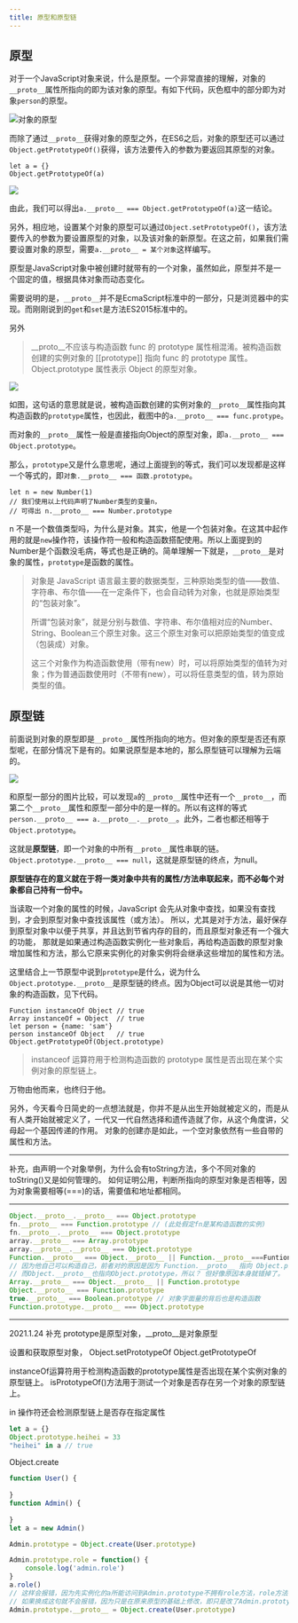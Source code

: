 ```yaml
---
title: 原型和原型链
---
```


## 原型
对于一个JavaScript对象来说，什么是原型。一个非常直接的理解，对象的`__proto__`属性所指向的即为该对象的原型。有如下代码，灰色框中的部分即为对象`person`的原型。

![对象的原型](https://i.loli.net/2020/03/29/YcJrDqMF9HQeuSd.png)

而除了通过`__proto__`获得对象的原型之外，在ES6之后，对象的原型还可以通过`Object.getPrototypeOf()`获得，该方法要传入的参数为要返回其原型的对象。
```
let a = {}
Object.getPrototypeOf(a)
```
![](https://i.loli.net/2020/03/24/9W5dC3fUN1sumSh.png)

由此，我们可以得出`a.__proto__ === Object.getPrototypeOf(a)`这一结论。

另外，相应地，设置某个对象的原型可以通过`Object.setPrototypeOf()`，该方法要传入的参数为要设置原型的对象，以及该对象的新原型。在这之前，如果我们需要设置对象的原型，需要`a.__proto__ = 某个对象`这样编写。

原型是JavaScript对象中被创建时就带有的一个对象，虽然如此，原型并不是一个固定的值，根据具体对象而动态变化。

需要说明的是，`__proto__`并不是EcmaScript标准中的一部分，只是浏览器中的实现。而刚刚说到的`get`和`set`是方法ES2015标准中的。

另外
> __proto__不应该与构造函数 func 的 prototype 属性相混淆。被构造函数创建的实例对象的 [[prototype]] 指向 func 的 prototype 属性。Object.prototype 属性表示 Object 的原型对象。

![](https://i.loli.net/2020/03/25/Ld6MeUJ4tDbG1uc.png)

如图，这句话的意思就是说，被构造函数创建的实例对象的`__proto__`属性指向其构造函数的`prototype`属性，也因此，截图中的`a.__proto__ === func.protype`。

而对象的`__proto__`属性一般是直接指向Object的原型对象，即`a.__proto__ === Object.prototype`。

那么，`prototype`又是什么意思呢，通过上面提到的等式，我们可以发现都是这样一个等式的，即`对象.__proto__ === 函数.prototype`。
```
let n = new Number(1)
// 我们使用以上代码声明了Number类型的变量n，
// 可得出 n.__proto__ === Number.prototype
```
n 不是一个数值类型吗，为什么是对象。其实，他是一个包装对象。在这其中起作用的就是`new`操作符，该操作符一般和构造函数搭配使用。所以上面提到的Number是个函数没毛病，等式也是正确的。简单理解一下就是，`__proto__`是对象的属性，`prototype`是函数的属性。
> 对象是 JavaScript 语言最主要的数据类型，三种原始类型的值——数值、字符串、布尔值——在一定条件下，也会自动转为对象，也就是原始类型的“包装对象”。
> 
> 所谓“包装对象”，就是分别与数值、字符串、布尔值相对应的Number、String、Boolean三个原生对象。这三个原生对象可以把原始类型的值变成（包装成）对象。
> 
> 这三个对象作为构造函数使用（带有new）时，可以将原始类型的值转为对象；作为普通函数使用时（不带有new），可以将任意类型的值，转为原始类型的值。

## 原型链

前面说到对象的原型即是`__proto__`属性所指向的地方。但对象的原型是否还有原型呢，在部分情况下是有的。如果说原型是本地的，那么原型链可以理解为云端的。

![](https://i.loli.net/2020/03/29/T27onmgsPkE6iMC.png)

和原型一部分的图片比较，可以发现`a`的`__proto__`属性中还有一个`__proto__`，而第二个`__proto__`属性和原型一部分中的是一样的。所以有这样的等式`person.__proto__ === a.__proto__.__proto__`。此外，二者也都还相等于`Object.prototype`。

这就是**原型链**，即一个对象的中所有`__proto__`属性串联的链。`Object.prototype.__proto__ === null`，这就是原型链的终点，为null。

**原型链存在的意义就在于将一类对象中共有的属性/方法串联起来，而不必每个对象都自己持有一份中。**

当读取一个对象的属性的时候，JavaScript 会先从对象中查找，如果没有查找到，才会到原型对象中查找该属性（或方法）。
所以，尤其是对于方法，最好保存到原型对象中以便于共享，并且达到节省内存的目的，而且原型对象还有一个强大的功能，
那就是如果通过构造函数实例化一些对象后，再给构造函数的原型对象增加属性和方法，那么它原来实例化的对象实例将会继承这些增加的属性和方法。

这里结合上一节原型中说到`prototype`是什么，说为什么`Object.prototype.__proto__`是原型链的终点。因为Object可以说是其他一切对象的构造函数，见下代码。
```
Function instanceOf Object // true
Array instanceOf = Object  // true
let person = {name: 'sam'}
person instanceOf Object   // true
Object.getPrototypeOf(Object.prototype)
```
> instanceof 运算符用于检测构造函数的 prototype 属性是否出现在某个实例对象的原型链上。

万物由他而来，也终归于他。

另外，今天看今日简史的一点想法就是，你并不是从出生开始就被定义的，而是从有人类开始就被定义了，一代又一代自然选择和遗传造就了你，从这个角度讲，父母起一个基因传递的作用。
对象的创建亦是如此，一个空对象依然有一些自带的属性和方法。

--- 
补充，由声明一个对象举例，为什么会有toString方法，多个不同对象的toString()又是如何管理的。
如何证明公用，判断所指向的原型对象是否相等，因为对象需要相等(===)的话，需要值和地址都相同。

---
```javascript
Object.__proto__.__proto__ === Object.prototype
fn.__proto__ === Function.prototype // (此处假定fn是某构造函数的实例)
fn.__proto__.__proto__ === Object.prototype
array.__proto__ === Array.prototype
array.__proto__.__proto__ === Object.prototype
Function.__proto__ === Object.__proto__ || Function.__proto__===Funtion.prototype
// 因为他自己可以构造自己，前者对的原因是因为 Function.__proto__ 指向 Object.prototype，
// 而Object.__proto__也指向Object.prototype，所以？ 但好像原因本身就错掉了。
Array.__proto__ === Object.__proto__ || Function.prototype
Object.__proto__ === Function.prototype
true.__proto__ === Boolean.prototype // 对象字面量的背后也是构造函数
Function.prototype.__proto__ === Object.prototype
```

---

2021.1.24 补充
prototype是原型对象，__proto__是对象原型

设置和获取原型对象，
Object.setPrototypeOf
Object.getPrototypeOf

instanceOf运算符用于检测构造函数的prototype属性是否出现在某个实例对象的原型链上。
isPrototypeOf()方法用于测试一个对象是否存在另一个对象的原型链上。

in 操作符还会检测原型链上是否存在指定属性
```javascript
let a = {}
Object.prototype.heihei = 33
"heihei" in a // true
```

Object.create
```javascript
function User() {
    
}
function Admin() {
    
}
let a = new Admin()

Admin.prototype = Object.create(User.prototype)

Admin.prototype.role = function() {
    console.log('admin.role')
}
a.role()
// 这样会报错，因为先实例化的a所能访问到Admin.prototype不拥有role方法，role方法存在create方法返回的新的原型对象上。
// 如果换成这句就不会报错，因为只是在原来原型的基础上修改，即只是改了Admin.prototype的__proto__指向，由指向Object.prototype改为指向User.prototype
Admin.prototype.__proto__ = Object.create(User.prototype)

```
